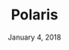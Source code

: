 ---
layout: post
date: January 4, 2018
title: Polaris
company: Shopify
link: https://polaris.shopify.com/
image: /images/systems/polaris.jpg
description: Polaris is the blueprint for Shopify's design system. It helps collaborate across disciplines to build a great experience for all of Shopify’s merchants.

---